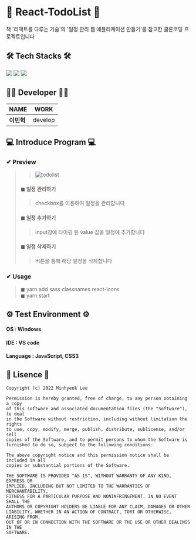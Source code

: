 # 📝 React-TodoList 📝  
책 '리액트를 다루는 기술'의 '일정 관리 웹 애플리케이션 만들기'를 참고한 클론코딩 프로젝트입니다


## 🛠 Tech Stacks 🛠
<img src="https://img.shields.io/badge/react-61DAFB?style=for-the-badge&logo=react&logoColor=black"/> <img src="https://img.shields.io/badge/javascript-F7DF1E?style=for-the-badge&logo=javascript&logoColor=black"/> <img src="https://img.shields.io/badge/css3-1572B6?style=for-the-badge&logo=css3&logoColor=white"/>

## 👨‍💼 Developer 👨‍💼
NAME | WORK
--- | --- |
**이민혁** | develop

## 💻 Introduce Program 💻

### ✔ Preview
>> ![todolist](https://user-images.githubusercontent.com/88527089/218030192-5ae816c9-1ff2-4c2c-932c-3226accb7d03.png)
> #### ◼ 일정 관리하기
>> checkbox를 이용하여 일정을 관리합니다  
> #### ◼ 일정 추가하기
>> input창에 타이핑 된 value 값을 일정에 추가합니다  
> #### ◼ 일정 삭제하기
>> 버튼을 통해 해당 일정을 삭제합니다  

### ✔ Usage

> ◼ yarn add sass classnames react-icons  
> ◼ yarn start  

## ⚙ Test Environment ⚙

#### OS : Windows
#### IDE : VS code
#### Language : JavaScript, CSS3


## 📃 Lisence 📃

~~~
Copyright (c) 2022 Minhyeok Lee

Permission is hereby granted, free of charge, to any person obtaining a copy
of this software and associated documentation files (the "Software"), to deal
in the Software without restriction, including without limitation the rights
to use, copy, modify, merge, publish, distribute, sublicense, and/or sell
copies of the Software, and to permit persons to whom the Software is
furnished to do so, subject to the following conditions:

The above copyright notice and this permission notice shall be included in all
copies or substantial portions of the Software.

THE SOFTWARE IS PROVIDED "AS IS", WITHOUT WARRANTY OF ANY KIND, EXPRESS OR
IMPLIED, INCLUDING BUT NOT LIMITED TO THE WARRANTIES OF MERCHANTABILITY,
FITNESS FOR A PARTICULAR PURPOSE AND NONINFRINGEMENT. IN NO EVENT SHALL THE
AUTHORS OR COPYRIGHT HOLDERS BE LIABLE FOR ANY CLAIM, DAMAGES OR OTHER
LIABILITY, WHETHER IN AN ACTION OF CONTRACT, TORT OR OTHERWISE, ARISING FROM,
OUT OF OR IN CONNECTION WITH THE SOFTWARE OR THE USE OR OTHER DEALINGS IN THE
SOFTWARE.
~~~

